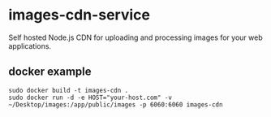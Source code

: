 # images-cdn-service

Self hosted Node.js CDN for uploading and processing images for your web applications.

## docker example

```
sudo docker build -t images-cdn .
sudo docker run -d -e HOST="your-host.com" -v ~/Desktop/images:/app/public/images -p 6060:6060 images-cdn
```
